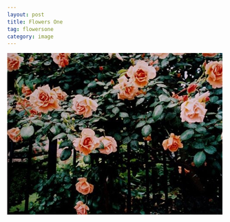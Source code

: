 ```yaml
---
layout: post
title: Flowers One
tag: flowersone
category: image
---
```

![Alternate Text](media/flowers1.jpg)